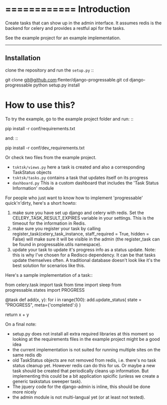 ============
Introduction
============

Create tasks that can show up in the admin interface. It assumes redis is the 
backend for celery and provides a restful api for the tasks.

See the example project for an example implementation.

------------
Installation
------------

clone the repository and run the ``setup.py`` ::

 git clone git@github.com:flenter/django-progressable.git
 cd django-progressable
 python setup.py install

How to use this?
================

To try the example, go to the example project folder and run: ::

 pip install -r conf/requirements.txt

and: ::

 pip install -r conf/dev_requirements.txt


Or check two files from the example project.

- `tsktsk/views.py` here a task is created and also a corresponding TaskStatus objects
- `tsktsk/tasks.py` contains a task that updates itself on its progress
- `dashboard.py` This is a custom dashboard that includes the 'Task Status Information' module


For people who just want to know how to implement 'progressable' quick'n'dirty, here's a short howto:
 1. make sure you have set up django and celery with redis. Set the CELERY_TASK_RESULT_EXPIRES variable in your settings. This is the timeout for the information in Redis.   
 2. make sure you register your task by calling register_task(celery_task_instance, staff_required = True, hidden = False) will make sure it will be visible in the admin (the register_task can be found in progressable.utils namespace).
 3. update your task to update it's progress info as a status update. Note: this is why I've chosen for a Redisco dependency. It can be that tasks update themselves often. A traditional database doesn't look like it's the best solution for scenarios like this.

Here's a sample implementation of a task::

 from celery.task import task
 from time import sleep
 from progressable.states import PROGRESS

 @task
 def add(x, y):
   for i in range(100):
     add.update_status(
        state = "PROGRESS",
        meta={'completed':i}
     )

   return x + y



On a final note:

- setup.py does not install all extra required libraries at this moment so looking at the requirements files in the example project might be a good idea
- the current implementation is not suited for running multiple sites on the same redis db
- old TaskStatus objects are not removed from redis, i.e. there's no task 
  status cleanup yet. However redis can do this for us. Or maybe a new task should be created that periodically cleans up information. But implementing this could be a bit application spicific (unless we create a generic taskstatus sweeper task).
- The jquery code for the django-admin is inline, this should be done more 
  nicely
- the admin module is not multi-langual yet (or at least not tested).




